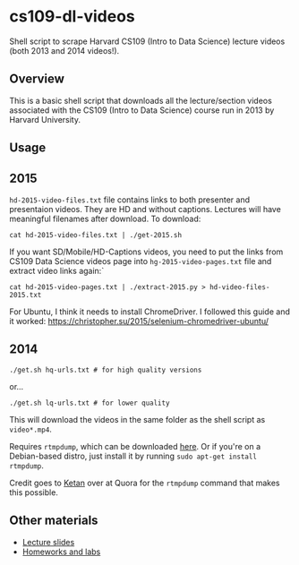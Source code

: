 cs109-dl-videos
===============

Shell script to scrape Harvard CS109 (Intro to Data Science) lecture videos (both 2013 and 2014 videos!).

Overview
---

This is a basic shell script that downloads all the lecture/section videos associated with the CS109 (Intro to Data Science) course run in 2013 by Harvard University.

Usage
---

## 2015

`hd-2015-video-files.txt` file contains links to both presenter and presentaion
videos. They are HD and without captions. Lectures will have meaningful
filenames after download. To download:

```
cat hd-2015-video-files.txt | ./get-2015.sh
```

If you want SD/Mobile/HD-Captions videos, you need to put the links from
CS109 Data Science videos page into `hg-2015-video-pages.txt` file and
extract video links again:`

```
cat hd-2015-video-pages.txt | ./extract-2015.py > hd-video-files-2015.txt
```
For Ubuntu, I think it needs to install ChromeDriver. I followed this guide and it worked:
https://christopher.su/2015/selenium-chromedriver-ubuntu/

## 2014

```
./get.sh hq-urls.txt # for high quality versions
```

or...

```
./get.sh lq-urls.txt # for lower quality
```

This will download the videos in the same folder as the shell script as `video*.mp4`.

Requires `rtmpdump`, which can be downloaded [here](https://rtmpdump.mplayerhq.hu/). Or if you're on a Debian-based distro, just install it by running `sudo apt-get install rtmpdump`.

Credit goes to [Ketan](http://www.quora.com/Downloads/How-can-I-download-the-videos-for-CS109-Harvards-Data-Science-Course) over at Quora for the `rtmpdump` command that makes this possible.

Other materials
---

* [Lecture slides](https://drive.google.com/folderview?id=0BxYkKyLxfsNVd0xicUVDS1dIS0k&usp=sharing)
* [Homeworks and labs](https://github.com/cs109/content)

